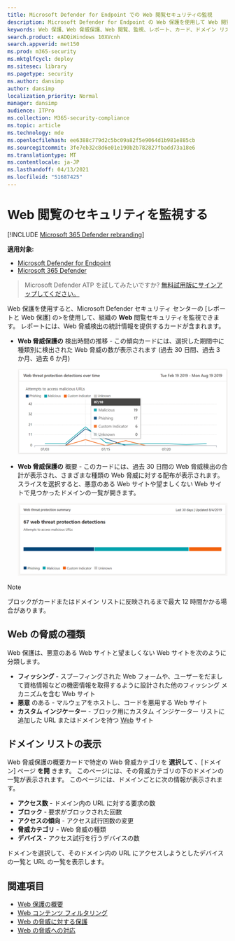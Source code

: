 ```yaml
---
title: Microsoft Defender for Endpoint での Web 閲覧セキュリティの監視
description: Microsoft Defender for Endpoint の Web 保護を使用して Web 閲覧のセキュリティを監視する
keywords: Web 保護、Web 脅威保護、Web 閲覧、監視、レポート、カード、ドメイン リスト、セキュリティ、フィッシング、マルウェア、悪用、Web サイト、ネットワーク保護、エッジ、Internet Explorer、Chrome、Firefox、Web ブラウザー
search.product: eADQiWindows 10XVcnh
search.appverid: met150
ms.prod: m365-security
ms.mktglfcycl: deploy
ms.sitesec: library
ms.pagetype: security
ms.author: dansimp
author: dansimp
localization_priority: Normal
manager: dansimp
audience: ITPro
ms.collection: M365-security-compliance
ms.topic: article
ms.technology: mde
ms.openlocfilehash: ee6388c779d2c5bc09a82f5e9064d1b981e885cb
ms.sourcegitcommit: 3fe7eb32c8d6e01e190b2b782827fbadd73a18e6
ms.translationtype: MT
ms.contentlocale: ja-JP
ms.lasthandoff: 04/13/2021
ms.locfileid: "51687425"
---
```

# <a name="monitor-web-browsing-security"></a>Web 閲覧のセキュリティを監視する

[!INCLUDE [Microsoft 365 Defender rebranding](../../includes/microsoft-defender.md)]

**適用対象:**
- [Microsoft Defender for Endpoint](https://go.microsoft.com/fwlink/p/?linkid=2154037)
- [Microsoft 365 Defender](https://go.microsoft.com/fwlink/?linkid=2118804)

>Microsoft Defender ATP を試してみたいですか? [無料試用版にサインアップしてください。](https://www.microsoft.com/microsoft-365/windows/microsoft-defender-atp?ocid=docs-wdatp-main-abovefoldlink&rtc=1)

Web 保護を使用すると、Microsoft Defender セキュリティ センターの [レポートと Web 保護] の>を使用して、組織の **Web** 閲覧セキュリティを監視できます。 レポートには、Web 脅威検出の統計情報を提供するカードが含まれます。

- **Web 脅威保護の** 検出時間の推移 - この傾向カードには、選択した期間中に種類別に検出された Web 脅威の数が表示されます (過去 30 日間、過去 3 か月、過去 6 か月)
 
    ![Web 脅威の保護検出を時間の間に示すカードの画像](images/wtp-blocks-over-time.png)

- **Web 脅威保護の** 概要 - このカードには、過去 30 日間の Web 脅威検出の合計が表示され、さまざまな種類の Web 脅威に対する配布が表示されます。 スライスを選択すると、悪意のある Web サイトや望ましくない Web サイトで見つかったドメインの一覧が開きます。

    ![Web 脅威保護の概要を示すカードの画像](images/wtp-summary.png)

>[!Note]
>ブロックがカードまたはドメイン リストに反映されるまで最大 12 時間かかる場合があります。

## <a name="types-of-web-threats"></a>Web の脅威の種類

Web 保護は、悪意のある Web サイトと望ましくない Web サイトを次のように分類します。

- **フィッシング -** スプーフィングされた Web フォームや、ユーザーをだまして資格情報などの機密情報を取得するように設計された他のフィッシング メカニズムを含む Web サイト
- **悪意** のある - マルウェアをホストし、コードを悪用する Web サイト
- **カスタム インジケーター** - ブロック用にカスタム インジケーター リストに追加した URL またはドメインを持つ [Web](manage-indicators.md) サイト

## <a name="view-the-domain-list"></a>ドメイン リストの表示

Web 脅威保護の概要カードで特定の Web 脅威カテゴリを **選択して** 、[ドメイン] ページ **を開** きます。 このページには、その脅威カテゴリの下のドメインの一覧が表示されます。 このページには、ドメインごとに次の情報が表示されます。

- **アクセス数** - ドメイン内の URL に対する要求の数
- **ブロック** - 要求がブロックされた回数
- **アクセスの傾向** - アクセス試行回数の変更
- **脅威カテゴリ** - Web 脅威の種類
- **デバイス** - アクセス試行を行うデバイスの数

ドメインを選択して、そのドメイン内の URL にアクセスしようとしたデバイスの一覧と URL の一覧を表示します。

## <a name="related-topics"></a>関連項目

- [Web 保護の概要](web-protection-overview.md)
- [Web コンテンツ フィルタリング](web-content-filtering.md)
- [Web の脅威に対する保護](web-threat-protection.md)
- [Web の脅威への対応](web-protection-response.md)
